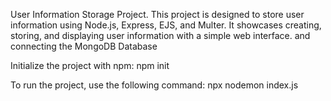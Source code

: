 User Information Storage Project.
This project is designed to store user information using Node.js, Express, EJS, and Multer. It showcases creating, storing, and displaying user information with a simple web interface. and connecting the MongoDB Database


Initialize the project with npm:
npm init



To run the project, use the following command:
npx nodemon index.js
